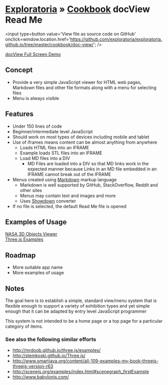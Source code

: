 [Exploratoria]( http://exploratoria.github.io ) &raquo; [Cookbook]( http://exploratoria.github.io/cookbook/ )
docView Read Me
===
<span style=display:none; >[View docView Read Me as web page]( http://exploratoria.github.io/cookbook/doc-view/ "View file as a web page." ) </span>
<input type=button value='View file as source code on GitHub' onclick=window.location.href='https://github.com/exploratoria/exploratoria.github.io/tree/master/cookbook/doc-view/'; />

[docView Full Screen Demo]( http://exploratoria.github.io/doc-view/build/index.html )

## Concept

* Provide a very simple JavaScript viewer for HTML web pages, Markdown files and other file formats along with a menu for selecting files
* Menu is always visible

## Features

* Under 150 lines of code
* Beginner/intermediate level JavaScript
* Should work on most types of devices including mobile and tablet
* Use of iframes means content can be almost anything from anywhere
	* Loads HTML files into an IFRAME
	* Example loads STL files into an IFRAME
	* Load MD files into a DIV
		* MD Files are loaded into a DIV so that MD links work in the expected manner because Links in an MD file embedded in an IFRAME cannot break out of the IFRAME
* Menus created using [Markdown]( https://en.wikipedia.org/wiki/Markdown ) markup language
	* Markdown is well supported by GitHub, StackOverflow, Reddit and other sites
	* Menus may contain text and images and more
	* Uses [Showdown]( https://github.com/showdownjs/showdown ) converter 
* If no file is selected, the default Read Me file is opened

## Examples of Usage

[NASA 3D Objects Viewer]( )  
[Three.js Examples](  )  

## Roadmap

* More suitable app name
* More examples of usage

## Notes

The goal here is to establish a simple, standard view/menu system that is flexible enough to support a variety of exhibition types and yet simple enough that it can be adapted by entry level JavaScript programmer

This system is not intended to be a home page or a top page for a particular category of items.

### See also the following similar efforts

* <http://mrdoob.github.io/three.js/examples/>
* <http://stemkoski.github.io/Three.js/>
* <http://www.smartjava.org/content/all-109-examples-my-book-threejs-threejs-version-r63>
* <http://scenejs.org/examples/index.html#scenegraph_firstExample>
* <http://www.babylonjs.com/>

